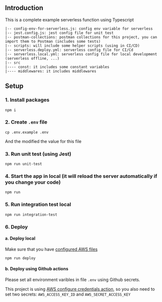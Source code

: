 ## Introduction

This is a complete example serverless function using Typescript
```
|-- config-env-for-serverless.js: config env variable for serverless
|-- jest.config.js: jest config file for unit test
|-- postman-collections: postman collections for this project, you can import them to Postman (includes some tests)
|-- scripts: will include some helper scripts (using in CI/CD)
|-- serverless.deploy.yml: serverless config file for CI/Cd
|-- serverless.local.yml: serverless config file for local development (serverless offline, ...)
|-- src
|---- const: it includes some constant variables
|---- middlewares: it includes middlewares
```
## Setup

### 1. Install packages
```
npm i
```

### 2. Create `.env` file
```
cp .env.example .env
```
And the modified the value for this file

### 3. Run unit test (using Jest)
```
npm run unit-test
```

### 4. Start the app in local (it will reload the server automatically if you change your code)
```
npm run
```

### 5. Run integration test local
```
npm run integration-test
```

### 6. Deploy
#### a. Deploy local
Make sure that you have [configured AWS files](https://docs.aws.amazon.com/cli/latest/userguide/cli-configure-files.html)
```
npm run deploy
```
#### b. Deploy using Github actions

Please set all environment varibles in file `.env` using Github secrets.

This project is using [AWS configure credentials action](https://github.com/aws-actions/configure-aws-credentials), so you also need to set two secrets: `AWS_ACCESS_KEY_ID` and `AWS_SECRET_ACCESS_KEY`